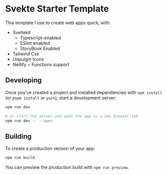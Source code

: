 # Svekte Starter Template
This template I use to create web apps quick, with:

* Sveltekit
    * Typescript-enabled
    * ESlint enabled
    * StoryBook Enabled
* Tailwind Css
* Unpulgin Icons
* Netlify + Functions support

## Developing

Once you've created a project and installed dependencies with `npm install` (or `pnpm install` or `yarn`), start a development server:

```bash
npm run dev

# or start the server and open the app in a new browser tab
npm run dev -- --open
```

## Building

To create a production version of your app:

```bash
npm run build
```

You can preview the production build with `npm run preview`.

